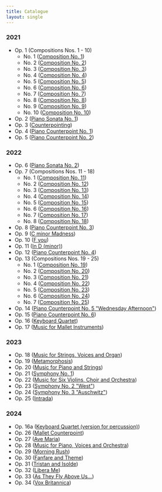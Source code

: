 ```yaml
---
title: Catalogue
layout: single
---
```

### 2021
- Op. 1 (Compositions Nos. 1 - 10)
	- No. 1 ([Composition No. 1](/works/solo/composition-no.-1))
	- No. 2 ([Composition No. 2](/works/solo/composition-no.-2))
	- No. 3 ([Composition No. 3](/works/solo/composition-no.-3))
	- No. 4 ([Composition No. 4](/works/solo/composition-no.-4))
	- No. 5 ([Composition No. 5](/works/solo/composition-no.-5))
	- No. 6 ([Composition No. 6](/works/solo/composition-no.-6))
	- No. 7 ([Composition No. 7](/works/solo/composition-no.-7))
	- No. 8 ([Composition No. 8](/works/solo/composition-no.-8))
	- No. 9 ([Composition No. 9](/works/solo/composition-no.-9))
	- No. 10 ([Composition No. 10](/works/solo/composition-no.-10))
- Op. 2 ([Piano Sonata No. 1](/works/solo/piano-sonata-no.-1))
- Op. 3 ([Counterpointing](/works/chamber/counterpointing))
- Op. 4 ([Piano Counterpoint No. 1](/works/chamber/piano-counterpoint-no.-1))
- Op. 5 ([Piano Counterpoint No. 2](/works/chamber/piano-counterpoint-no.-2))
### 2022
- Op. 6 ([Piano Sonata No. 2](/works/solo/piano-sonata-no.-2))
- Op. 7 (Compositions Nos. 11 - 18)
	- No. 1 ([Composition No. 11](/works/solo/composition-no.-11))
	- No. 2 ([Composition No. 12](/works/solo/composition-no.-12))
	- No. 3 ([Composition No. 13](/works/solo/composition-no.-13))
	- No. 4 ([Composition No. 14](/works/solo/composition-no.-14))
	- No. 5 ([Composition No. 15](/works/solo/composition-no.-15))
	- No. 6 ([Composition No. 16](/works/solo/composition-no.-16))
	- No. 7 ([Composition No. 17](/works/solo/composition-no.-17))
	- No. 8 ([Composition No. 18](/works/solo/composition-no.-18))
- Op. 8 ([Piano Counterpoint No. 3](/works/chamber/piano-counterpoint-no.-3))
- Op. 9 ([C minor Madness](/works/chamber/c-minor-madness))
- Op. 10 ([F you](/works/chamber/f-you))
- Op. 11 ([In D (minor)](/works/chamber/in-d-minor))
- Op. 12 ([Piano Counterpoint No. 4](/works/chamber/piano-counterpoint-no.-4))
- Op. 13 (Compositions Nos. 19 - 25)
	- No. 1 ([Composition No. 19](/works/solo/composition-no.-19))
	- No. 2 ([Composition No. 20](/works/solo/composition-no.-20))
	- No. 3 ([Composition No. 21](/works/solo/composition-no.-21))
	- No. 4 ([Composition No. 22](/works/solo/composition-no.-22))
	- No. 5 ([Composition No. 23](/works/solo/composition-no.-23))
	- No. 6 ([Composition No. 24](/works/solo/composition-no.-24))
	- No. 7 ([Composition No. 25](/works/solo/composition-no.-25))
- Op. 14 ([Piano Counterpoint No. 5 "Wednesday Afternoon"](/works/chamber/piano-counterpoint-no.-5))
- Op. 15 ([Piano Counterpoint No. 6](/works/chamber/piano-counterpoint-no.-6))
- Op. 16 ([Keyboard Quartet](/works/chamber/keyboard-quartet))
- Op. 17 ([Music for Mallet Instruments](/works/chamber/music-for-mallet-instruments))
### 2023
- Op. 18 ([Music for Strings, Voices and Organ](/works/chamber/music-for-strings-voices-and-organ))
- Op. 19 ([Metamorphosis](/works/concertante/metamorphosis))
- Op. 20 ([Music for Piano and Strings](/works/concertante/music-for-piano-and-strings))
- Op. 21 ([Symphony No. 1](/works/orchestral/symphony-no.-1))
- Op. 22 ([Music for Six Violins, Choir and Orchestra](/works/concertante/music-for-six-violins-choir-and-orchestra))
- Op. 23 ([Symphony No. 2 "West"](/works/orchestral/symphony-no.-2-west))
- Op. 24 ([Symphony No. 3 "Auschwitz"](/works/orchestral/symphony-no.-3-auschwitz))
- Op. 25 ([Intrada](/works/chamber/intrada))
### 2024
- Op. 16a ([Keyboard Quartet (version for percussion)](/works/chamber/keyboard-quartet-version-for-percussion))
- Op. 26 ([Mallet Counterpoint](/works/chamber/mallet-counterpoint))
- Op. 27 ([Ave Maria](/works/vocal/ave-maria))
- Op. 28 ([Music for Piano, Voices and Orchestra](/works/concertante/music-for-piano-voices-and-orchestra))
- Op. 29 ([Morning Rush](/works/chamber/morning-rush))
- Op. 30 ([Fanfare and Theme](/works/orchestral/fanfare-and-theme))
- Op. 31 ([Tristan and Isolde](/works/orchestral/tristan-and-isolde))
- Op. 32 ([Libera Me](/works/vocal/libera-me))
- Op. 33 ([As They Fly Above Us...](/works/orchestral/as-they-fly-above-us))
- Op. 34 ([Vox Britannica](/works/orchestral/vox-britannica))